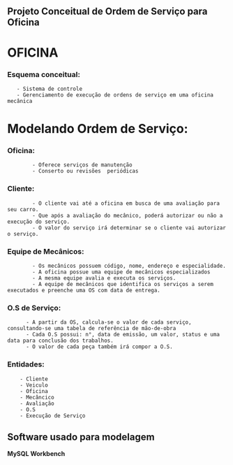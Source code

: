 ## Projeto Conceitual de Ordem de Serviço para Oficina

# OFICINA

   ### Esquema conceitual: 
       - Sistema de controle
       - Gerenciamento de execução de ordens de serviço em uma oficina mecânica
   
# Modelando Ordem de Serviço:
  ### Oficina:
	        - Oferece serviços de manutenção 
	        - Conserto ou revisões  periódicas
	
  ### Cliente:
	        - O cliente vai até a oficina em busca de uma avaliação para seu carro.
	        - Que após a avaliação do mecânico, poderá autorizar ou não a execução do serviço.
            - O valor do serviço irá determinar se o cliente vai autorizar o serviço. 

  ### Equipe de Mecânicos:
            - Os mecânicos possuem código, nome, endereço e especialidade.
	        - A oficina possue uma equipe de mecânicos especializados 
            - A mesma equipe avalia e executa os serviços.
	        - A equipe de mecânicos que identifica os serviços a serem executados e preenche uma OS com data de entrega.

  ### O.S de Serviço:
          - A partir da OS, calcula-se o valor de cada serviço, consultando-se uma tabela de referência de mão-de-obra  
	      - Cada O.S possui: n°, data de emissão, um valor, status e uma data para conclusão dos trabalhos.
          - O valor de cada peça também irá compor a O.S.
    
  ### Entidades: 
        - Cliente
        - Veiculo
        - Oficina
        - Mecâncico
        - Avaliação
        - O.S
        - Execução de Serviço

  ## Software usado para modelagem
**MySQL Workbench**

